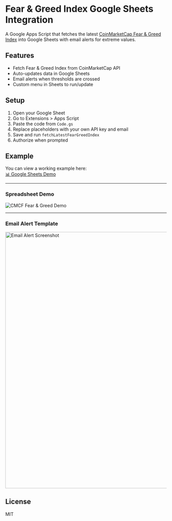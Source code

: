 # Fear & Greed Index Google Sheets Integration

A Google Apps Script that fetches the latest [CoinMarketCap Fear & Greed Index](https://coinmarketcap.com/charts/fear-and-greed-index/)
into Google Sheets with email alerts for extreme values.

## Features
- Fetch Fear & Greed Index from CoinMarketCap API
- Auto-updates data in Google Sheets
- Email alerts when thresholds are crossed
- Custom menu in Sheets to run/update

## Setup
1. Open your Google Sheet
2. Go to Extensions > Apps Script
3. Paste the code from `Code.gs`
4. Replace placeholders with your own API key and email
5. Save and run `fetchLatestFearGreedIndex`
6. Authorize when prompted
   
## Example

You can view a working example here:  
[📊 Google Sheets Demo](https://docs.google.com/spreadsheets/d/1gRYowKzq6VlB8kFAJ2gVZ02qVfRD3948_OBsJSxLyBw/edit?usp=sharing)

---

### Spreadsheet Demo
![CMCF Fear & Greed Demo](https://github.com/user-attachments/assets/57590dd7-f10a-4c77-9711-3880b3b2588b)

---

### Email Alert Template
<img src="https://github.com/user-attachments/assets/71054389-d80d-4215-9c57-dd9ffa46e878" alt="Email Alert Screenshot" width="800">



## License
MIT
